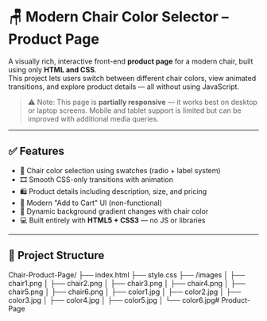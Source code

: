 # 🪑 Modern Chair Color Selector – Product Page

A visually rich, interactive front-end **product page** for a modern chair, built using only **HTML and CSS**.  
This project lets users switch between different chair colors, view animated transitions, and explore product details — all without using JavaScript.

> ⚠️ Note: This page is **partially responsive** — it works best on desktop or laptop screens. Mobile and tablet support is limited but can be improved with additional media queries.

---

## ✅ Features

- 🎨 Chair color selection using swatches (radio + label system)
- 🎞️ Smooth CSS-only transitions with animation
- 🛍️ Product details including description, size, and pricing
- 🧾 Modern "Add to Cart" UI (non-functional)
- 🎨 Dynamic background gradient changes with chair color
- 💻 Built entirely with **HTML5 + CSS3** — no JS or libraries

---

## 📁 Project Structure

Chair-Product-Page/
├── index.html
├── style.css
├── /images
│ ├── chair1.png
│ ├── chair2.png
│ ├── chair3.png
│ ├── chair4.png
│ ├── chair5.png
│ ├── chair6.png
│ ├── color1.jpg
│ ├── color2.jpg
│ ├── color3.jpg
│ ├── color4.jpg
│ ├── color5.jpg
│ └── color6.jpg# Product-Page
